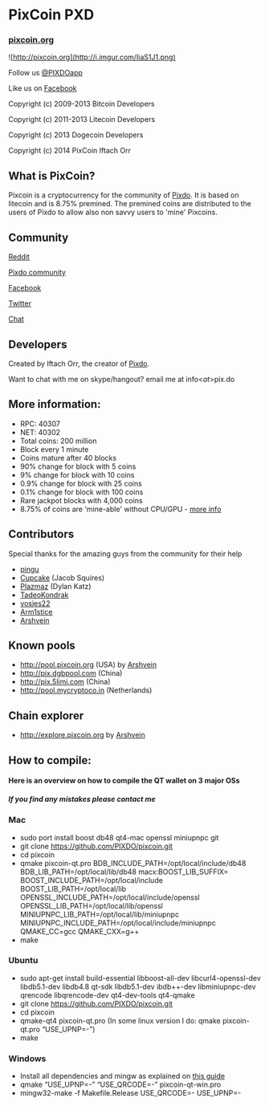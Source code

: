 # PixCoin PXD

### [pixcoin.org](http://pixcoin.org)

![http://pixcoin.org](http://i.imgur.com/IiaS1J1.png)

Follow us [@PIXDOapp](http://twitter.com/PIXDOApp)

Like us on [Facebook](http://facebook.com/PIXDOApp)

Copyright (c) 2009-2013 Bitcoin Developers

Copyright (c) 2011-2013 Litecoin Developers

Copyright (c) 2013 Dogecoin Developers

Copyright (c) 2014 PixCoin Iftach Orr

## What is PixCoin?

Pixcoin is a cryptocurrency for the community of [Pixdo](http://pix.do). It is based on litecoin and is 8.75% premined. The premined coins are distributed to the users of Pixdo to allow also non savvy users to 'mine' Pixcoins.


## Community

[Reddit](http://www.reddit.com/r/pixcoins)

[Pixdo community](http://pix.do/leaderboard)

[Facebook](http://facebook.com/PIXDOApp)

[Twitter](http://twitter.com/PIXDOApp)

[Chat](http://twitter.com/PIXDOApp)





## Developers

Created by Iftach Orr, the creator of [Pixdo](http://pix.do).

Want to chat with me on skype/hangout? email me at info<_at_>pix.do

## More information:

- RPC: 40307
- NET: 40302
- Total coins: 200 million
- Block every 1 minute
- Coins mature after 40 blocks
- 90% change for block with 5 coins
- 9% change for block with 10 coins
- 0.9% change for block with 25 coins
- 0.1% change for block with 100 coins
- Rare jackpot blocks with 4,000 coins
- 8.75% of coins are 'mine-able' without CPU/GPU - [more info](http://pix.do)



## Contributors

Special thanks for the amazing guys from the community for their help

- [pingu](http://www.pingu.net/official_pingu_website_flag_page.htm)
- [Cupcake](https://twitter.com/TheAltCupcake) (Jacob Squires)
- [Plazmaz](http://github.com/Plazmaz) (Dylan Katz)
- [TadeoKondrak](http://github.com/TadeoKondrak)
- [vosjes22](http://www.reddit.com/user/vosjes22/)
- [Arm1stice](https://github.com/Arm1stice)
- [Arshvein](http://twitter.com/arshvein)


## Known pools

- http://pool.pixcoin.org (USA) by [Arshvein](http://twitter.com/arshvein)
- http://pix.dgbpool.com (China)
- http://pix.5limi.com (China)
- http://pool.mycryptoco.in (Netherlands)

## Chain explorer

- http://explore.pixcoin.org by [Arshvein](http://twitter.com/arshvein)

## How to compile:
#### Here is an overview on how to compile the QT wallet on 3 major OSs
##### If you find any mistakes please contact me

### Mac

- sudo port install boost db48 qt4-mac openssl miniupnpc git
- git clone https://github.com/PIXDO/pixcoin.git
- cd pixcoin
- qmake pixcoin-qt.pro BDB_INCLUDE_PATH=/opt/local/include/db48 BDB_LIB_PATH=/opt/local/lib/db48 macx:BOOST_LIB_SUFFIX= BOOST_INCLUDE_PATH=/opt/local/include BOOST_LIB_PATH=/opt/local/lib OPENSSL_INCLUDE_PATH=/opt/local/include/openssl OPENSSL_LIB_PATH=/opt/local/lib/openssl MINIUPNPC_LIB_PATH=/opt/local/lib/miniupnpc MINIUPNPC_INCLUDE_PATH=/opt/local/include/miniupnpc QMAKE_CC=gcc QMAKE_CXX=g++
- make

### Ubuntu

- sudo apt-get install build-essential libboost-all-dev libcurl4-openssl-dev libdb5.1-dev libdb4.8 qt-sdk libdb5.1-dev ibdb++-dev libminiupnpc-dev qrencode libqrencode-dev qt4-dev-tools qt4-qmake
- git clone https://github.com/PIXDO/pixcoin.git
- cd pixcoin
- qmake-qt4 pixcoin-qt.pro  (In some linux version I do: qmake pixcoin-qt.pro “USE_UPNP=-”)
- make

### Windows

- Install all dependencies and mingw as explained on [this guide](https://bitcointalk.org/index.php?topic=149479.0)
- qmake “USE_UPNP=-” “USE_QRCODE=-” pixcoin-qt-win.pro
- mingw32-make  -f Makefile.Release USE_QRCODE=- USE_UPNP=-



